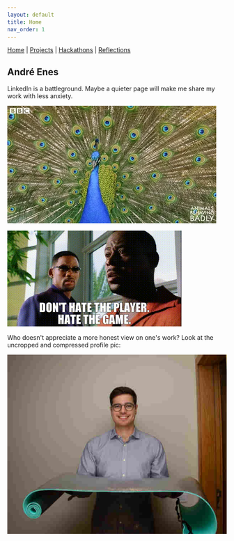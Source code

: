 ```yaml
---
layout: default
title: Home
nav_order: 1
---
```


[Home](index.md) | [Projects](projects.md) | [Hackathons](experience.md) | [Reflections](reflections.md)

## André Enes

LinkedIn is a battleground. Maybe a quieter page will make me share my work with less anxiety.

![Pavão](images/index/peacock.webp)

![Truth](images/index/truf.gif)

Who doesn't appreciate a more honest view on one's work? Look at the uncropped and compressed profile pic:

![handoemso](images/index/compress.jpg)

